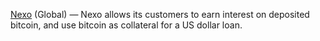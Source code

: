 [Nexo](https://www.nexo.io) (Global) — Nexo allows its customers to earn interest on deposited bitcoin, and use bitcoin as collateral for a US dollar loan.